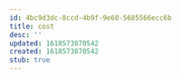 ```yaml
---
id: 4bc9d3dc-8ccd-4b9f-9e60-5685566ecc6b
title: cost
desc: ''
updated: 1618573870542
created: 1618573870542
stub: true
---
```


